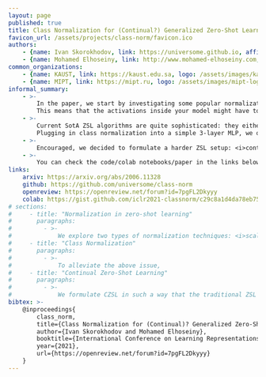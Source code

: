 ```yaml
---
layout: page
published: true
title: Class Normalization for (Continual?) Generalized Zero-Shot Learning
favicon_url: /assets/projects/class-norm/favicon.ico
authors:
    - {name: Ivan Skorokhodov, link: https://universome.github.io, affiliations: [1,2]}
    - {name: Mohamed Elhoseiny, link: http://www.mohamed-elhoseiny.com, affiliations: [1]}
common_organizations:
    - {name: KAUST, link: https://kaust.edu.sa, logo: /assets/images/kaust-logo.png}
    - {name: MIPT, link: https://mipt.ru, logo: /assets/images/mipt-logo.png}
informal_summary:
    - >-
        In the paper, we start by investigating some popular normalization techniques used in zero-shot learning and find out that they work as expected only for linear models and do not provide normalization properties for the deep ones.
        This means that the activations inside your model might have too big or too small variance which potentionally can spoil the training (as we observed in practice to some extent). This limitation is easily mitigated via <i>class normalization</i>: an analog of BatchNorm applied across class dimension instead of the batch dimension. We show that it stabilizes the activations variance in the model and smoothes out its loss surface.
    - >-
        Current SotA ZSL algorithms are quite sophisticated: they either use generative models (GANs/VAEs/flow-based models/etc) with many hand-crafted losses or some intricate learning pipelines like episode-based training or meta-learning. Also, the optimization for them is very slow and takes up to several hours (yes, for traditional ZSL it is somewhat a lot).
        Plugging in class normalization into a simple 3-layer MLP, we outperformed modern ZSL SotA on the common datasets without any bells and whistles. Moreover, since our method is so simple, it trains in just 20-30 seconds!
    - >-
        Encouraged, we decided to formulate a harder ZSL setup: <i>continual zero-shot learning</i>. In this setup, your model is trained sequentially on different ZSL tasks and each time its performance is evaluated on <i>all</i> the future tasks combined. We formulated for it a couple of benchmarks, evaluation metrics, tested a bunch of common lifelong-learning methods and tried our class normalization for them. To our surprise, it gave even larger boost than for a traditional ZSL: about ~40% on average (in mean harmonic accuracy).
    - >-
        You can check the code/colab notebooks/paper in the links below.
links:
    arxiv: https://arxiv.org/abs/2006.11328
    github: https://github.com/universome/class-norm
    openreview: https://openreview.net/forum?id=7pgFL2Dkyyy
    colab: https://gist.github.com/iclr2021-classnorm/c29c8a1d4da78eb75a4cae24348b061d
# sections:
#     - title: "Normalization in zero-shot learning"
#       paragraphs:
#         - >-
#             We explore two types of normalization techniques: <i>scaled cosine distance</i> and <i>attributes normalization</i>.
#     - title: "Class Normalization"
#       paragraphs:
#         - >-
#             To alleviate the above issue,
#     - title: "Continual Zero-Shot Learning"
#       paragraphs:
#         - >-
#             We formulate CZSL in such a way that the traditional ZSL is a special case of it for \(T = 2\).
bibtex: >-
    @inproceedings{
        class_norm,
        title={Class Normalization for (Continual)? Generalized Zero-Shot Learning},
        author={Ivan Skorokhodov and Mohamed Elhoseiny},
        booktitle={International Conference on Learning Representations},
        year={2021},
        url={https://openreview.net/forum?id=7pgFL2Dkyyy}
    }
---
```


